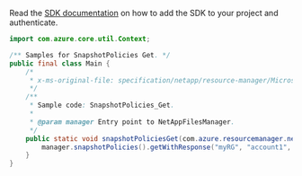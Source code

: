Read the [SDK documentation](https://github.com/Azure/azure-sdk-for-java/blob/azure-resourcemanager-netapp_1.0.0-beta.8/sdk/netapp/azure-resourcemanager-netapp/README.md) on how to add the SDK to your project and authenticate.

```java
import com.azure.core.util.Context;

/** Samples for SnapshotPolicies Get. */
public final class Main {
    /*
     * x-ms-original-file: specification/netapp/resource-manager/Microsoft.NetApp/stable/2021-10-01/examples/SnapshotPolicies_Get.json
     */
    /**
     * Sample code: SnapshotPolicies_Get.
     *
     * @param manager Entry point to NetAppFilesManager.
     */
    public static void snapshotPoliciesGet(com.azure.resourcemanager.netapp.NetAppFilesManager manager) {
        manager.snapshotPolicies().getWithResponse("myRG", "account1", "snapshotPolicyName", Context.NONE);
    }
}
```
